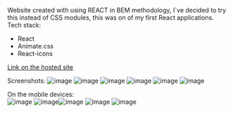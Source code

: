 Website created with using REACT in BEM methodology, I`ve decided to try this instead of CSS modules, this was on of my first React applications.<br/>
Tech stack:
- React
- Animate.css
- React-icons
  
[Link on the hosted site](https://gleaming-kringle-930fca.netlify.app)<br/>

Screenshots:
![image](https://user-images.githubusercontent.com/89345760/177188240-0eb1e27c-5308-4ac7-afd2-f9485caeb61f.png)
![image](https://user-images.githubusercontent.com/89345760/177188312-53c08a2b-df9d-49b6-90b0-354dc7107533.png)
![image](https://user-images.githubusercontent.com/89345760/177188345-110a582d-d607-42e9-a46b-3df7d99ccff3.png)
![image](https://user-images.githubusercontent.com/89345760/177188411-f39ce624-e34e-4554-9f70-390cac43f04d.png)
![image](https://user-images.githubusercontent.com/89345760/177188518-8bb46a29-f514-4049-9ed3-1507690cd970.png)
![image](https://user-images.githubusercontent.com/89345760/177188842-151c256f-3a24-4d56-9a65-b14f7a22cbae.png)

On the mobile devices:<br/>
![image](https://user-images.githubusercontent.com/89345760/177189350-b5f4d10a-1e12-42a1-bab3-9fac6ebe9b7b.png)
![image](https://user-images.githubusercontent.com/89345760/177189771-ff8e403a-0af0-4f9a-9f04-2153828ae3ee.png)![image](https://user-images.githubusercontent.com/89345760/177189466-df1d8bfb-1149-4074-95e5-56142f6dd1f2.png)
![image](https://user-images.githubusercontent.com/89345760/177189497-68246328-2955-4afd-b38b-106a4358ce89.png)
![image](https://user-images.githubusercontent.com/89345760/177189547-984cdc95-c1c4-4220-9600-aea8eea41d9f.png)



